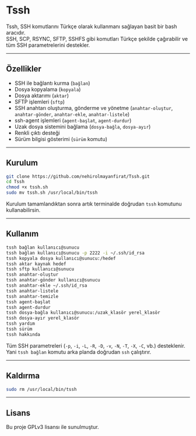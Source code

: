 # Tssh

Tssh, SSH komutlarını Türkçe olarak kullanmanı sağlayan basit bir bash aracıdır.  
SSH, SCP, RSYNC, SFTP, SSHFS gibi komutları Türkçe şekilde çağırabilir ve tüm SSH parametrelerini destekler.

---

## Özellikler

- SSH ile bağlantı kurma (`bağlan`)
- Dosya kopyalama (`kopyala`)
- Dosya aktarımı (`aktar`)
- SFTP işlemleri (`sftp`)
- SSH anahtarı oluşturma, gönderme ve yönetme (`anahtar-oluştur`, `anahtar-gönder`, `anahtar-ekle`, `anahtar-listele`)
- ssh-agent işlemleri (`agent-başlat`, `agent-durdur`)
- Uzak dosya sistemini bağlama (`dosya-bağla`, `dosya-ayır`)
- Renkli çıktı desteği
- Sürüm bilgisi gösterimi (`sürüm` komutu)

---

## Kurulum

```bash
git clone https://github.com/nehirolmayanfirat/Tssh.git
cd Tssh
chmod +x tssh.sh
sudo mv tssh.sh /usr/local/bin/tssh
````

Kurulum tamamlandıktan sonra artık terminalde doğrudan `tssh` komutunu kullanabilirsin.

---

## Kullanım

```bash
tssh bağlan kullanıcı@sunucu
tssh bağlan kullanıcı@sunucu -p 2222 -i ~/.ssh/id_rsa
tssh kopyala dosya kullanıcı@sunucu:/hedef
tssh aktar kaynak hedef
tssh sftp kullanıcı@sunucu
tssh anahtar-oluştur
tssh anahtar-gönder kullanıcı@sunucu
tssh anahtar-ekle ~/.ssh/id_rsa
tssh anahtar-listele
tssh anahtar-temizle
tssh agent-başlat
tssh agent-durdur
tssh dosya-bağla kullanıcı@sunucu:/uzak_klasör yerel_klasör
tssh dosya-ayır yerel_klasör
tssh yardım
tssh sürüm
tssh hakkında
```

Tüm SSH parametreleri (`-p`, `-i`, `-L`, `-R`, `-D`, `-v`, `-N`, `-T`, `-X`, `-C`, vb.) desteklenir.
Yani `tssh bağlan` komutu arka planda doğrudan `ssh` çalıştırır.

---

## Kaldırma

```bash
sudo rm /usr/local/bin/tssh
```

---

## Lisans

Bu proje GPLv3 lisansı ile sunulmuştur.
